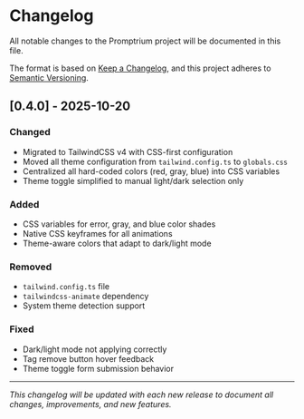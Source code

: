 # Changelog

All notable changes to the Promptrium project will be documented in this file.

The format is based on [Keep a Changelog](https://keepachangelog.com/en/1.0.0/),
and this project adheres to [Semantic Versioning](https://semver.org/spec/v2.0.0.html).

## [0.4.0] - 2025-10-20

### Changed

- Migrated to TailwindCSS v4 with CSS-first configuration
- Moved all theme configuration from `tailwind.config.ts` to `globals.css`
- Centralized all hard-coded colors (red, gray, blue) into CSS variables
- Theme toggle simplified to manual light/dark selection only

### Added

- CSS variables for error, gray, and blue color shades
- Native CSS keyframes for all animations
- Theme-aware colors that adapt to dark/light mode

### Removed

- `tailwind.config.ts` file
- `tailwindcss-animate` dependency
- System theme detection support

### Fixed

- Dark/light mode not applying correctly
- Tag remove button hover feedback
- Theme toggle form submission behavior

---

_This changelog will be updated with each new release to document all changes, improvements, and new features._
